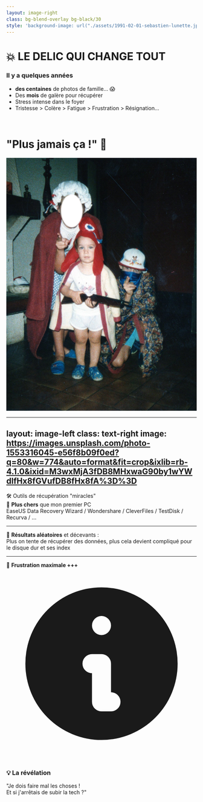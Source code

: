 ```yaml
---
layout: image-right
class: bg-blend-overlay bg-black/30
style: 'background-image: url("./assets/1991-02-01-sebastien-lunette.jpg"); background-size: 50% auto; background-position: right top; background-repeat: no-repeat;'
---
```


# 💥 LE DELIC QUI CHANGE TOUT

### Il y a quelques années

<v-clicks>

- **des centaines** de photos de famille... 😱
- Des **mois** de galère pour récupérer
- Stress intense dans le foyer
- Tristesse > Colère > Fatigue > Frustration > Résignation...

</v-clicks>

<br />

<v-click>

# **"Plus jamais ça !"** 🤬

<div class="flex justify-center">
  <img src="./assets/1989-08-10-sebastien-deguisement.jpg" class="w-48 h-32 rounded-full object-cover border-5 border-white/20" alt="Sébastien ROUEN" />
</div>

</v-click>

<!--
🎭 OUVERTURE DRAMATIQUE

💥 Imaginez perdre des années de souvenirs d'un coup...
- C'est exactement ce qui m'est arrivé !
- Toutes mes vacances depuis 20 ans... POUF ! Disparues !
- 📸 Des milliers de photos de famille... envolées
- 😱 Le genre de moment où tu te dis "mais pourquoi j'ai pas fait de backup ?!"

🎯 CONSEIL : Prendre une pause dramatique ici pour laisser l'audience imaginer leur propre cauchemar numérique
-->

---
layout: image-left
class: text-right
image: https://images.unsplash.com/photo-1553316045-e56f8b09f0ed?q=80&w=774&auto=format&fit=crop&ixlib=rb-4.1.0&ixid=M3wxMjA3fDB8MHxwaG90by1wYWdlfHx8fGVufDB8fHx8fA%3D%3D
---

<div class="text-green-400 text-center font-semibold mb-10">🛠️ Outils de récupération "miracles"</div>

<v-clicks>

<div class="space-y-2 text-left">
    <div>💸 <strong>Plus chers</strong> que mon premier PC</div>
    <div class="ml-10 text-sm text-gray-400">EaseUS Data Recovery Wizard / Wondershare / CleverFiles / TestDisk / Recurva / ...</div>
</div>

</v-clicks>

<v-clicks>

<div class="space-y-2 text-left">
    <hr class="border-gray-700 mt-2" />
    <div>🎲 <strong>Résultats aléatoires</strong> et décevants :</div>
    <div class="ml-10 text-sm text-gray-400">Plus on tente de récupérer des données, plus cela devient compliqué pour le disque dur et ses index</div>
</div>

</v-clicks>

<v-clicks>

<div class="space-y-2 text-left">
    <hr class="border-gray-700 mt-2" />
    <div>😤 <strong>Frustration maximale +++</strong></div>
</div>

</v-clicks>

<v-click>

<div class="bg-blue-100 border-l-8 border-blue-500 p-2 my-5 mt-20 rounded-r-lg">
  <div class="flex items-start">
    <div class="flex-shrink-0">
      <svg class="w-5 h-5 text-blue-500 mt-0.5" fill="currentColor" viewBox="0 0 20 20">
        <path fill-rule="evenodd" d="M18 10a8 8 0 11-16 0 8 8 0 0116 0zm-7-4a1 1 0 11-2 0 1 1 0 012 0zM9 9a1 1 0 000 2v3a1 1 0 001 1h1a1 1 0 100-2v-3a1 1 0 00-1-1H9z" clip-rule="evenodd"></path>
      </svg>
    </div>
    <div class="ml-8">
      <h3 class="font-semibold text-blue-800">💡 La révélation</h3>
      <span class="text-blue-700 text-xs italic">"Je dois faire mal les choses !<br />Et si j'arrêtais de subir la tech ?"</span>
    </div>
  </div>
</div>

</v-click>

<!--
💸 LA DESCENTE AUX ENFERS DES OUTILS "MIRACLES"

🤑 J'ai testé TOUS ces outils coûteux :
- EaseUS, Wondershare, TestDisk... la totale !
- 💰 Plus chers que mon premier PC (et j'exagère à peine)
- 🎲 Aléatoires au mieux, catastrophiques au pire

⚠️ LE PIÈGE : Plus tu essaies de récupérer, plus tu risques d'endommager définitivement les données
- C'est comme essayer de réparer une assiette cassée avec un marteau
- 😤 Frustration niveau : MAXIMUM+++

💡 LE DÉCLIC :
- "Attends... je fais peut-être mal les choses ?"
- "Et si j'arrêtais de SUBIR la tech ?"
- C'est le moment où j'ai réalisé qu'il fallait changer d'approche !

🎯 CONSEIL : Montrer l'empathie ici - tout le monde a vécu une galère tech similaire
-->
